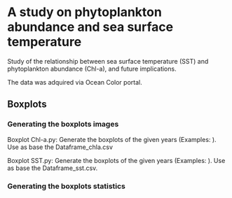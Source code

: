 # A study on phytoplankton abundance and sea surface temperature
Study of the relationship between sea surface temperature (SST) and phytoplankton abundance (Chl-a), and future implications.

The data was adquired via Ocean Color portal. 

## Boxplots


### Generating the boxplots images
Boxplot Chl-a.py: Generate the boxplots of the given years (Examples: ). Use as base the Dataframe_chla.csv

Boxplot SST.py: Generate the boxplots of the given years (Examples: ). Use as base the Dataframe_sst.csv.

### Generating the boxplots statistics
